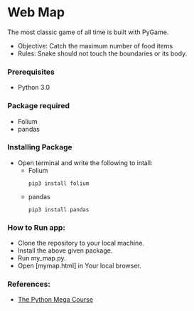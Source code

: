# Web Map 
The most classic game of all time is built with PyGame.
* Objective: Catch the maximum number of food items
* Rules: Snake should not touch the boundaries or its body.

### Prerequisites
* Python 3.0

### Package required
* Folium
* pandas

### Installing Package
* Open terminal and write the following to intall:
  * Folium 
    ```
    pip3 install folium
    ```   
  * pandas
    ```
    pip3 install pandas
    ```   
### How to Run app:
* Clone the repository to your local machine.
* Install the above given package.
* Run my_map.py.
* Open [mymap.html] in Your local browser.

### References:
* [The Python Mega Course](https://www.udemy.com/course/the-python-mega-course)
